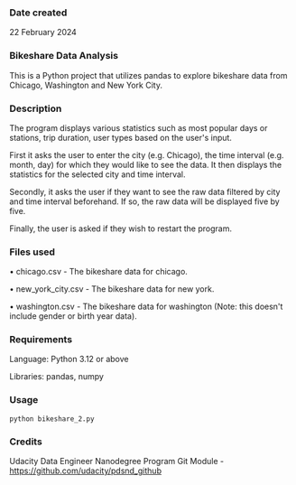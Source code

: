 ### Date created
22 February 2024

### Bikeshare Data Analysis
This is a Python project that utilizes pandas to explore bikeshare data from Chicago, Washington and New York City.

### Description
The program displays various statistics such as most popular days or stations, trip duration, user types based on the user's input.

First it asks the user to enter the city (e.g. Chicago), the time interval (e.g. month, day) for which they would like to see the data. It then displays the statistics for the selected city and time interval.

Secondly, it asks the user if they want to see the raw data filtered by city and time interval beforehand. If so, the raw data will be displayed five by five.

Finally, the user is asked if they wish to restart the program.

### Files used
• chicago.csv - The bikeshare data for chicago.

• new_york_city.csv - The bikeshare data for new york.

• washington.csv - The bikeshare data for washington (Note: this doesn't include gender or birth year data).

### Requirements
Language: Python 3.12 or above

Libraries: pandas, numpy

### Usage
```
python bikeshare_2.py
```

### Credits
Udacity Data Engineer Nanodegree Program Git Module - https://github.com/udacity/pdsnd_github